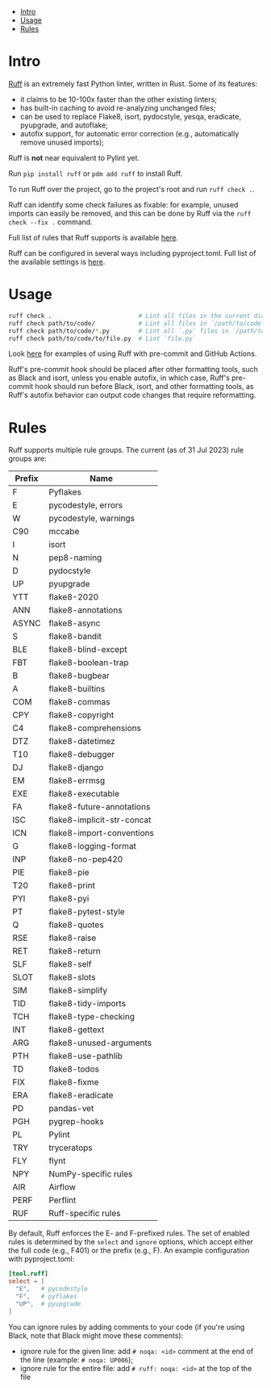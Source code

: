 * [Intro](#intro)
* [Usage](#usage)
* [Rules](#rules)



<a id="intro"></a>
# Intro

[Ruff](https://github.com/astral-sh/ruff) is an extremely fast Python linter, written in Rust. Some of its features:
* it claims to be 10-100x faster than the other existing linters;
* has built-in caching to avoid re-analyzing unchanged files;
* can be used to replace Flake8, isort, pydocstyle, yesqa, eradicate, pyupgrade, and autoflake;
* autofix support, for automatic error correction (e.g., automatically remove unused imports);

Ruff is **not** near equivalent to Pylint yet.

Run `pip install ruff` or `pdm add ruff` to install Ruff.

To run Ruff over the project, go to the project's root and run `ruff check .`.

Ruff can identify some check failures as fixable: for example, unused imports can easily be removed, and this can be
done by Ruff via the `ruff check --fix .` command.

Full list of rules that Ruff supports is available [here](https://beta.ruff.rs/docs/rules/).

Ruff can be configured in several ways including pyproject.toml. Full list of the available settings is
[here](https://beta.ruff.rs/docs/settings/).



<a id="usage"></a>
# Usage

```bash 
ruff check .                        # Lint all files in the current directory (and any subdirectories)
ruff check path/to/code/            # Lint all files in `/path/to/code` (and any subdirectories)
ruff check path/to/code/*.py        # Lint all `.py` files in `/path/to/code`
ruff check path/to/code/to/file.py  # Lint `file.py`
```

Look [here](https://beta.ruff.rs/docs/usage/) for examples of using Ruff with pre-commit and GitHub Actions.

Ruff's pre-commit hook should be placed after other formatting tools, such as Black and isort, unless you enable autofix, 
in which case, Ruff's pre-commit hook should run before Black, isort, and other formatting tools, as Ruff's autofix 
behavior can output code changes that require reformatting.



<a id="rules"></a>
# Rules

Ruff supports multiple rule groups. The current (as of 31 Jul 2023) rule groups are:

| Prefix | Name                       |
|--------|----------------------------|
| F      | Pyflakes                   |
| E      | pycodestyle, errors        |
| W      | pycodestyle, warnings      |
| C90    | mccabe                     |
| I      | isort                      |
| N      | pep8-naming                |
| D      | pydocstyle                 |
| UP     | pyupgrade                  |
| YTT    | flake8-2020                |
| ANN    | flake8-annotations         |
| ASYNC  | flake8-async               |
| S      | flake8-bandit              |
| BLE    | flake8-blind-except        |
| FBT    | flake8-boolean-trap        |
| B      | flake8-bugbear             |
| A      | flake8-builtins            |
| COM    | flake8-commas              |
| CPY    | flake8-copyright           |
| C4     | flake8-comprehensions      |
| DTZ    | flake8-datetimez           |
| T10    | flake8-debugger            |
| DJ     | flake8-django              |
| EM     | flake8-errmsg              |
| EXE    | flake8-executable          |
| FA     | flake8-future-annotations  |
| ISC    | flake8-implicit-str-concat |
| ICN    | flake8-import-conventions  |
| G      | flake8-logging-format      |
| INP    | flake8-no-pep420           |
| PIE    | flake8-pie                 |
| T20    | flake8-print               |
| PYI    | flake8-pyi                 |
| PT     | flake8-pytest-style        |
| Q      | flake8-quotes              |
| RSE    | flake8-raise               |
| RET    | flake8-return              |
| SLF    | flake8-self                |
| SLOT   | flake8-slots               |
| SIM    | flake8-simplify            |
| TID    | flake8-tidy-imports        |
| TCH    | flake8-type-checking       |
| INT    | flake8-gettext             |
| ARG    | flake8-unused-arguments    |
| PTH    | flake8-use-pathlib         |
| TD     | flake8-todos               |
| FIX    | flake8-fixme               |
| ERA    | flake8-eradicate           |
| PD     | pandas-vet                 |
| PGH    | pygrep-hooks               |
| PL     | Pylint                     |
| TRY    | tryceratops                |
| FLY    | flynt                      |
| NPY    | NumPy-specific rules       |
| AIR    | Airflow                    |
| PERF   | Perflint                   |
| RUF    | Ruff-specific rules        |

By default, Ruff enforces the E- and F-prefixed rules. The set of enabled rules is determined by the `select` and `ignore` 
options, which accept either the full code (e.g., F401) or the prefix (e.g., F). An example configuration with pyproject.toml:
```toml
[tool.ruff]
select = [
  "E",   # pycodestyle
  "F",   # pyflakes
  "UP",  # pyupgrade
]
```

You can ignore rules by  adding comments to your code (if you're using Black, note that Black might move these comments):
* ignore rule <id> for the given line: add `# noqa: <id>` comment at the end of the line (example: `# noqa: UP006`);
* ignore rule <id> for the entire file: add `# ruff: noqa: <id>` at the top of the file
